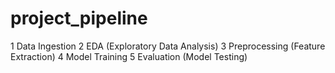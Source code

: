 # project_pipeline

1 Data Ingestion
2 EDA (Exploratory Data Analysis)
3 Preprocessing (Feature Extraction)
4 Model Training
5 Evaluation (Model Testing)